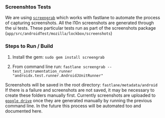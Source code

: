### Screenshtos Tests
We are using [`screengrab`](https://docs.fastlane.tools/getting-started/android/screenshots/) which works with fastlane to automate the process of capturing screenshots. 
All the l10n screenshots are generated through the ui tests. These particular tests run as part of the screenshots package (`app/src/androidTest/mozilla/lockbox/screenshots`)

### Steps to Run / Build
1. Install the gem:
`sudo gem install screengrab`

2. From command line run: 
`fastlane screengrab --test_instrumentation_runner "androidx.test.runner.AndroidJUnitRunner"` 

Screenshots will be saved in the root directory: `fastlane/metadata/android` 
If there is a failure and screenshots are not saved, it may be necessary to create these folders manually first.
Currently screenshots are uploaded to [`google drive`](https://drive.google.com/drive/folders/1r1SbIBPVLzm3JGlClZYNHB7vfsKdaEJ6?usp=sharing) once they are generated manually by running the previous command line.
In the future this process will be automated too and documented here.
